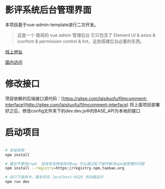 # 影评系统后台管理界面
 本项目基于vue-admin-template进行二次开发。

> 这是一个 极简的 vue admin 管理后台 它只包含了 Element UI & axios & iconfont & permission control & lint，这些搭建后台必要的东西。

[线上地址](http://panjiachen.github.io/vue-admin-template)

[国内访问](https://panjiachen.gitee.io/vue-admin-template)


# 修改接口
项目依赖的后端接口源代码：[https://gitee.com/laisituofu/filmcomment-interface](http://gitee.com/laisituofu/filmcomment-interface)
将上面项目部署好之后，修改config文件夹下的dev.dev.js中的BASE_API为本地的接口

# 启动项目

```bash

# 安装依赖
npm install

# 建议不要用cnpm  安装有各种诡异的bug 可以通过如下操作解决npm速度慢的问题
npm install --registry=https://registry.npm.taobao.org

# 运行下面命令，服务将在 localhost:9528 热加载运行
npm run dev

```


